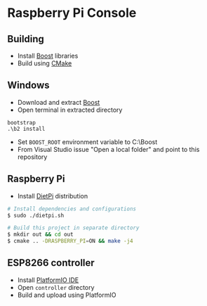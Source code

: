 # Raspberry Pi Console

## Building
- Install [Boost](https://www.boost.org) libraries
- Build using [CMake](https://cmake.org)

## Windows
- Download and extract [Boost](https://www.boost.org)
- Open terminal in extracted directory

```
bootstrap
.\b2 install
```

- Set `BOOST_ROOT` environment variable to C:\Boost
- From Visual Studio issue "Open a local folder" and point to this repository

## Raspberry Pi

- Install [DietPi](https://dietpi.com) distribution

```bash
# Install dependencies and configurations
$ sudo ./dietpi.sh

# Build this project in separate directory
$ mkdir out && cd out
$ cmake .. -DRASPBERRY_PI=ON && make -j4
```

## ESP8266 controller
- Install [PlatformIO IDE](https://platformio.org/platformio-ide)
- Open `controller` directory
- Build and upload using PlatformIO

